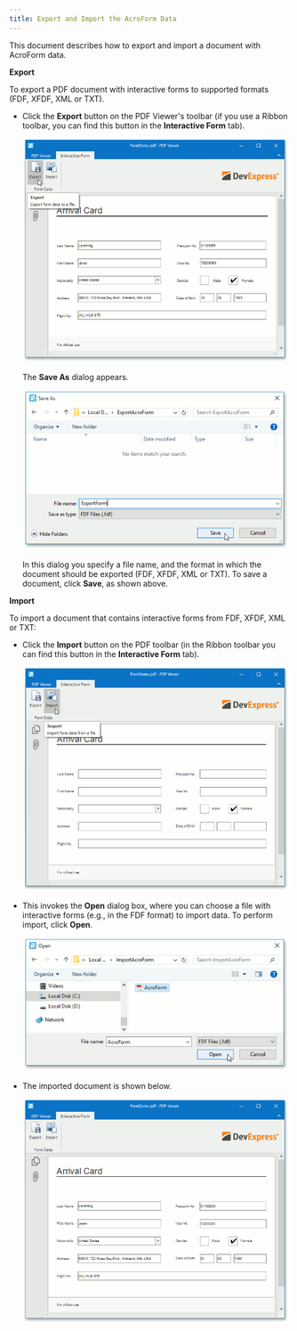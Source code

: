 ```yaml
---
title: Export and Import the AcroForm Data
---
```

This document describes how to export and import a document with AcroForm data.

**Export**

To export a PDF document with interactive forms to supported formats  (FDF, XFDF, XML or TXT).
* Click the **Export** button on the PDF Viewer's toolbar (if you use a Ribbon toolbar, you can find this button in the **Interactive Form** tab).
	
	![ExportAcroForms](../../images/Img118905.png)
	
	The **Save As** dialog appears.
	
	![ExportAcroForm_SaveAs](../../images/Img118906.png)
	
	In this dialog you specify a file name, and the format in which the document should be exported (FDF, XFDF, XML or TXT). To save a document, click **Save**, as shown above.

**Import**

To import a document that contains interactive forms from FDF, XFDF, XML or TXT:
* Click the **Import** button on the PDF toolbar (in the Ribbon toolbar you can find this button in the **Interactive Form** tab).
	
	![ImportAcroFormData](../../images/Img118909.png)
* This invokes the **Open** dialog box, where you can choose a file with interactive forms (e.g., in the FDF format) to import data. To perform import, click **Open**.
	
	![OpenAcroFormData](../../images/Img118910.png)
* The imported document is shown below.
	
	![ImportedAcroForm](../../images/Img118911.png)